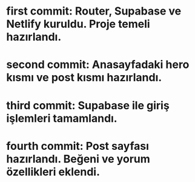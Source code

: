 # first commit: Router, Supabase ve Netlify kuruldu. Proje temeli hazırlandı.
# second commit: Anasayfadaki hero kısmı ve post kısmı hazırlandı.
# third commit: Supabase ile giriş işlemleri tamamlandı.
# fourth commit: Post sayfası hazırlandı. Beğeni ve yorum özellikleri eklendi.

